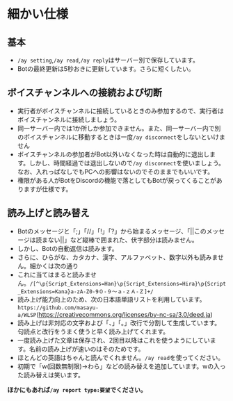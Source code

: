 # 細かい仕様
## 基本
- `/ay setting`,`/ay read`,`/ay reply`はサーバー別で保存しています。
- Botの最終更新は5秒おきに更新しています。さらに短くしたい。
## ボイスチャンネルへの接続および切断
- 実行者がボイスチャンネルに接続しているときのみ参加するので、実行者はボイスチャンネルに接続しましょう。
- 同一サーバー内では1か所しか参加できません。また、同一サーバー内で別のボイスチャンネルに移動するときは一度`/ay disconnect`をしないといけません
- ボイスチャンネルの参加者がBot以外いなくなった時は自動的に退出します。しかし、時間経過では退出しないので`/ay disconnect`を使いましょう。なお、入れっぱなしでもPCへの影響はないのでそのままでもいいです。
- 権限がある人がBotをDiscordの機能で落としてもBotが戻ってくることがありますが仕様です。
## 読み上げと読み替え
- Botのメッセージと「;」「//」「!」「?」から始まるメッセージ、「||このメッセージは読まない||」など縦棒で囲まれた、伏字部分は読みません。
- しかし、Botの自動返信は読みます。
- さらに、ひらがな、カタカナ、漢字、アルファベット、数字以外も読みません。細かくは次の通り
- これに当てはまると読みません。`/[^\p{Script_Extensions=Han}\p{Script_Extensions=Hira}\p{Script_Extensions=Kana}a-zA-Z0-9０-９～ａ-ｚＡ-Ｚ]+/`
- 読み上げ能力向上のため、次の日本語単語リストを利用しています。`https://github.com/masayu-a/WLSP`(https://creativecommons.org/licenses/by-nc-sa/3.0/deed.ja)
- 読み上げは非対応の文字および「、」「。」改行で分割して生成しています。句読点と改行をうまく使うと早く読み上げてくれます。
- 一度読み上げた文章は保存され、2回目以降はこれを使うようにしています。名前の読み上げが速いのはそのためです。
- ほとんどの英語はちゃんと読んでくれません。`/ay read`を使ってください。
- 初期で「w(回数無制限)→わら」などの読み替えを追加しています。wの入った読み替えは笑います。  

**ほかにもあれば`/ay report type:要望`でください。**
